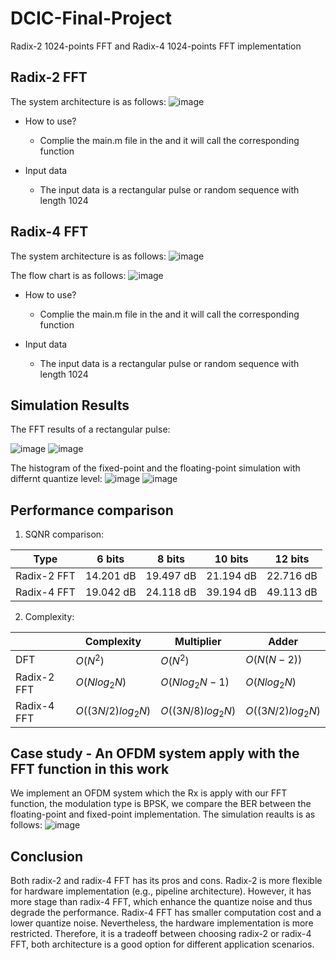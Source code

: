 # DCIC-Final-Project
Radix-2 1024-points FFT and Radix-4 1024-points FFT implementation
## Radix-2 FFT
The system architecture is as follows:
![image](https://i.imgur.com/eLbj0ch.jpg)
* How to use?
  * Complie the main.m file in the and it will call the corresponding function
 
* Input data
  * The input data is a rectangular pulse or random sequence with length 1024

## Radix-4 FFT
The system architecture is as follows:
![image](https://i.imgur.com/BCl46Hs.jpg)

The flow chart is as follows:
![image](https://i.imgur.com/RmCO8Ix.jpg)
* How to use?
  * Complie the main.m file in the and it will call the corresponding function
 
* Input data
  * The input data is a rectangular pulse or random sequence with length 1024

## Simulation Results
The FFT results of a rectangular pulse:

![image](https://i.imgur.com/cbKEkvI.jpg)
![image](https://i.imgur.com/idLsyB4.jpg)

The histogram of the fixed-point and the floating-point simulation with differnt quantize level:
![image](https://i.imgur.com/SLlkZPq.jpg)
![image](https://i.imgur.com/KZLzIGp.jpg)


## Performance comparison
1. SQNR comparison:

 |Type|6 bits|8 bits|10 bits|12 bits|
 |---|---|---|---|---|
 |Radix-2 FFT|14.201 dB|19.497 dB|21.194 dB|22.716 dB|
 |Radix-4 FFT|19.042 dB|24.118 dB|39.194 dB|49.113 dB|
 2. Complexity:

 ||Complexity|Multiplier|Adder|
 |---|---|---|---|
 |DFT|$O(N^2)$|$O(N^2)$|$O(N(N-2))$|
 |Radix-2 FFT|$O(Nlog_2 N)$|$O(Nlog_2 N-1)$|$O(Nlog_2 N)$|
 |Radix-4 FFT|$O((3N/2)log_2 N)$|$O((3N/8)log_2 N)$|$O((3N/2)log_2 N)$|

## Case study - An OFDM system apply with the FFT function in this work
We implement an OFDM system which the Rx is apply with our FFT function, the modulation type is BPSK, we compare the BER between the floating-point and fixed-point implementation.
The simulation reaults is as follows:
![image](https://i.imgur.com/PwQ8yHE.png)

## Conclusion
Both radix-2 and radix-4 FFT has its pros and cons. Radix-2 is more flexible for hardware implementation (e.g., pipeline architecture). However, it has more stage than radix-4 FFT, which enhance the quantize noise and thus degrade the performance. Radix-4 FFT has smaller computation cost and a lower quantize noise. Nevertheless, the hardware implementation is more restricted. Therefore, it is a tradeoff between choosing radix-2 or radix-4 FFT, both architecture is a good option for different application scenarios.
